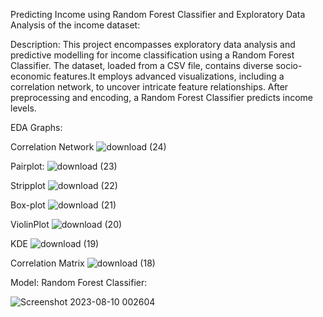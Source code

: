  Predicting Income using Random Forest Classifier and Exploratory Data Analysis of the income dataset:

 Description:
 This project encompasses  exploratory data analysis and predictive modelling for income classification using a Random Forest Classifier. 
 The dataset, loaded from a CSV file, contains diverse socio-economic features.It employs advanced visualizations, including a correlation network, to uncover intricate feature relationships. After preprocessing and encoding,
 a Random Forest Classifier predicts income levels.

 EDA Graphs:

Correlation Network
 ![download (24)](https://github.com/smty2018/Amazing-Python-Scripts/assets/74114936/3f23491c-5964-4c3b-b063-0ffa9f4aa74e)

Pairplot: 
![download (23)](https://github.com/smty2018/Amazing-Python-Scripts/assets/74114936/20e6bac6-4a01-4663-a605-b3dfbc9954e1)

Stripplot
![download (22)](https://github.com/smty2018/Amazing-Python-Scripts/assets/74114936/7a10e6b1-2232-4533-a3bb-2ff7c6aa3b9a)

Box-plot
![download (21)](https://github.com/smty2018/Amazing-Python-Scripts/assets/74114936/2aa0f34f-e586-4893-9897-39a8df4fe6b9)

ViolinPlot
![download (20)](https://github.com/smty2018/Amazing-Python-Scripts/assets/74114936/2c9139c3-d393-48a6-9c08-d736753895f5)

KDE
![download (19)](https://github.com/smty2018/Amazing-Python-Scripts/assets/74114936/b0ffc2ea-9c50-4b79-9357-edad92c14466)

Correlation Matrix
![download (18)](https://github.com/smty2018/Amazing-Python-Scripts/assets/74114936/308b4224-6ed1-4d2c-a794-a0dc879d9801)

Model: Random Forest Classifier:

![Screenshot 2023-08-10 002604](https://github.com/smty2018/Amazing-Python-Scripts/assets/74114936/3570b450-59fe-4125-8e5b-e111a4a808a6)

